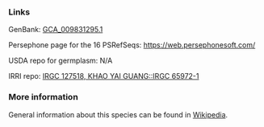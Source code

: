 ### Links
GenBank: [GCA_009831295.1](https://www.ncbi.nlm.nih.gov/assembly/GCA_009831295.1/)

Persephone page for the 16 PSRefSeqs: https://web.persephonesoft.com/

USDA repo for germplasm: N/A

IRRI repo: [IRGC 127518, KHAO YAI GUANG::IRGC 65972-1](https://gringlobal.irri.org/gringlobal/accessiondetail?id=127518)

### More information
General information about this species can be found in [Wikipedia](http://en.wikipedia.org/wiki/Oryza_sativa).
